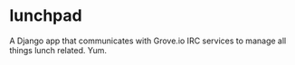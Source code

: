 lunchpad
========

A Django app that communicates with Grove.io IRC services to manage all things lunch related. Yum.